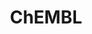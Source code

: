 ---
layout: default
bigquery: https://console.cloud.google.com/bigquery?p=patents-public-data&d=ebi_chembl&page=dataset
citation: '"The ChEMBL database in 2017." Anna Gaulton, Anne Hersey, Michał Nowotka,
  A Patrícia Bento, Jon Chambers, David Mendez, Prudence Mutowo, Francis Atkinson,
  Louisa J Bellis, Elena Cibrián-Uhalte, Mark Davies, Nathan Dedman, Anneli Karlsson,
  María Paula Magariños, John P Overington, George Papadatos, Ines Smit, Andrew R
  Leach Nucleic acids Research (2017) 45 (Database Issue), D945-D954'
contributors: European Bioinformatics Institute
cost: None
description: ChEMBL Data is a manually curated database of small molecules used in
  drug discovery, including information about existing patented drugs.
documentation: 'schema: https://www.ebi.ac.uk/chembl/db_schema


  '
last_edit: 04/07/2022, 18:30:54
location: https://console.cloud.google.com/marketplace/product/google_patents_public_datasets/chembl
maintained_by: EMBL-EBI, an outstation of European Molecular Biology Laboratory
related_publications: '

  ChEMBL: towards direct deposition of bioassay data.


  Mendez D, Gaulton A, Bento AP, Chambers J, De Veij M, Félix E, Magariños MP, Mosquera
  JF, Mutowo P, Nowotka M, Gordillo-Marañón M, Hunter F, Junco L, Mugumbate G, Rodriguez-Lopez
  M, Atkinson F, Bosc N, Radoux CJ, Segura-Cabrera A, Hersey A, Leach AR.


  — Nucleic Acids Res. 2019; 47(D1):D930-D940. doi: 10.1093/nar/gky1075

  '
schema_fields:
- l5
- tbl
- mc_target_type
- domain_description
- hbd
- status
- cl_lincs_id
- publication_number
- indref_id
- dosage_form
- priority
- le
- standard_type
- ref_type
- max_phase
- parent_go_id
- clo_id
- potential_duplicate
- ddd_comment
- ref_url
- qudt_units
- cell_source_organism
- num_lipinski_ro5_violations
- cx_logp
- dosed_ingredient
- ddd_value
- innovator_company
- mol_atc_id
- molecular_species
- target_mapping
- db_version
- downgraded
- sequence
- pchembl_value
- domain_name
- pubmed_id
- active_ingredient
- assay_type
- level4_description
- target_desc
- patent_no
- prod_pat_id
- helm_notation
- formulation_id
- standard_units
- l3
- indication_class
- confidence_score
- text_value
- enzyme_tid
- l6
- cell_description
- canonical_smiles
- short_name
- site_residues
- src_assay_id
- black_box_warning
- molfile
- mc_target_name
- acd_logp
- applicant_full_name
- start_position
- journal
- active_molregno
- isoform
- ridx
- last_page
- std_act_id
- level1_description
- l8
- therapeutic_flag
- normal_range_max
- full_mwt
- enzyme_name
- ddd_id
- alogp
- curation_comment
- idx
- hbd_lipinski
- approval_date
- compound_name
- cellosaurus_id
- irac_class_id
- target_type
- species_group_flag
- alert_id
- frac_class_id
- research_stem
- cell_id
- comp_go_id
- lle
- hrac_class_id
- sei
- substrate_record_id
- patent_id
- biocomp_id
- parameter_value
- withdrawn_year
- site_id
- chembl_id
- who_name
- mw_monoisotopic
- type
- standard_inchi
- usan_stem_id
- warnref_id
- withdrawn_flag
- mol_hrac_id
- mec_id
- record_id
- protein_class_desc
- site_name
- assay_class_id
- relationship
- rtb
- acd_most_apka
- warning_description
- stat
- updated_by
- aromatic_rings
- end_position
- abstract
- country
- component_type
- patent_use_code
- go_id
- targrel_id
- molregno
- result_flag
- bei
- volume
- cpd_str_alert_id
- caloha_id
- polymer_flag
- mutation
- predbind_id
- selectivity_comment
- assay_source
- usan_stem_definition
- heavy_atoms
- protein_class_id
- frac_code
- toid
- activity_id
- pathway_key
- confidence
- cx_logd
- efo_term
- bao_id
- cx_most_bpka
- prediction_method
- value
- chebi_par_id
- product_id
- version
- synonyms
- curated_by
- smarts
- normal_range_min
- level1
- cell_source_tissue
- activity_comment
- acd_logd
- ref_id
- assay_cell_type
- mol_irac_id
- standard_relation
- tax_id
- activity_count
- upper_value
- atc_code
- rgid
- natural_product
- definition
- aidx
- path
- res_stem_id
- class_type
- stem
- ad_type
- doc_type
- patent_expire_date
- accession
- mc_tax_id
- level5
- annotation
- usan_substem
- authors
- comp_class_id
- job_id
- metref_id
- nda_type
- warning_country
- source
- level3
- warning_id
- topical
- mw_freebase
- route
- cx_most_apka
- standard_upper_value
- num_alerts
- creation_date
- log_id
- inorganic_flag
- binding_site_comment
- title
- subgroup
- parent_molregno
- doi
- mechanism_comment
- usan_stem
- assay_subcellular_fraction
- name
- source_domain_id
- units
- protclasssyn_id
- qed_weighted
- mol_frac_id
- ro3_pass
- molecule_type
- irac_code
- src_id
- mechanism_of_action
- level4
- published_type
- major_class
- l2
- usan_year
- ap_id
- acd_most_bpka
- uo_units
- tid
- ddd_admr
- mesh_heading
- standard_text_value
- class_level
- label
- assay_tax_id
- sitecomp_id
- prodrug
- drug_record_id
- description
- actsm_id
- met_comment
- efo_id
- assay_strain
- standard_flag
- pathway_id
- db_source
- comments
- level2
- drug_product_flag
- uberon_id
- src_description
- delist_flag
- warning_year
- published_value
- alert_name
- availability_type
- submission_date
- oral
- domain_id
- assay_category
- mc_target_accession
- parameter_type
- pref_name
- mesh_id
- syn_type
- hrac_code
- assay_tissue
- orig_description
- parent_id
- psa
- updated_on
- alert_set_id
- doc_id
- data_validity_comment
- l7
- variant_id
- drug_substance_flag
- smid
- who_extra
- tissue_id
- compound_key
- set_name
- drugind_id
- withdrawn_class
- oc_id
- met_conversion
- organism
- parenteral
- assay_param_id
- metabolite_record_id
- issue
- structure_type
- related_tid
- hba
- max_phase_for_ind
- cell_name
- mc_organism
- ingredient
- stem_class
- l4
- warning_class
- ass_cls_map_id
- first_page
- cidx
- ddd_units
- first_approval
- withdrawn_reason
- targcomp_id
- year
- company
- domain_type
- previous_company
- mecref_id
- trade_name
- molsyn_id
- first_in_class
- assay_id
- chirality
- assay_desc
- molecular_mechanism
- as_id
- co_stem_id
- compd_id
- sequence_md5sum
- protein_class_synonym
- withdrawn_country
- compsyn_id
- level2_description
- cell_ontology_id
- standard_inchi_key
- relationship_type
- src_compound_id
- standard_value
- full_molformula
- entity_type
- published_relation
- published_units
- direct_interaction
- src_short_name
- bto_id
- action_type
- bao_format
- met_id
- l1
- aspect
- entity_id
- level3_description
- parent_type
- num_ro5_violations
- relation
- relationship_desc
- disease_efficacy
- hba_lipinski
- tid_fixed
- component_synonym
- bao_endpoint
- component_id
- last_active
- assay_organism
- warning_type
- strength
- cell_source_tax_id
- homologue
- assay_test_type
shortname: chembl
tags:
- biotechnology
- health
- chemical
- bioinformatics
- medical
terms_of_use: CC BY-SA 3.0
title: ChEMBL
uuid: e232a192-965c-4ec9-904c-155b6dfe56c5
---